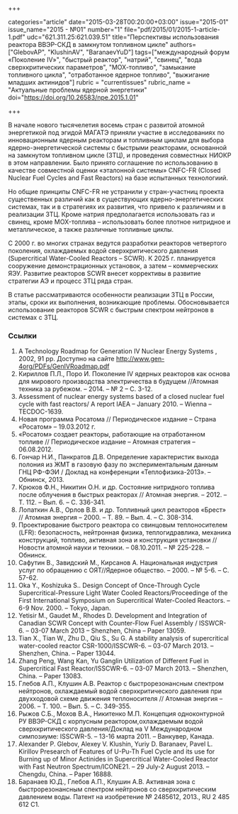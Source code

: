 +++

categories="article"
date="2015-03-28T00:20:00+03:00"
issue="2015-01"
issue_name="2015 - №01"
number="1"
file="pdf/2015/01/2015-1-article-1.pdf"
udc="621.311.25:621.039.51"
title="Перспективы использования реактора ВВЭР-СКД в замкнутом топливном цикле"
authors=["GlebovAP", "KlushinAV", "BaranaevYuD"]
tags=["международный форум «Поколение IV»", "быстрый реактор", "натрий", "свинец", "вода сверхкритических параметров", "МОХ-топливо", "замыкание топливного цикла", "отработанное ядерное топливо", "выжигание младших актинидов"]
rubric = "сurrentissues"
rubric_name = "Актуальные проблемы ядерной энергетики"
doi="https://doi.org/10.26583/npe.2015.1.01"

+++

В начале нового тысячелетия восемь стран с развитой атомной энергетикой под эгидой МАГАТЭ приняли участие в исследованиях по инновационным ядерным реакторам и топливным циклам для выбора ядерно-энергетической системы с быстрыми реакторами, основанной на замкнутом топливном цикле (ЗТЦ), и проведения совместных НИОКР в этом направлении. Было принято соглашение по использованию в качестве совместной оценки «эталонной системы» CNFC-FR (Closed Nuclear Fuel Cycles and Fast Reactors) на базе испытанных технологиий.

Но общие принципы CNFC-FR не устранили у стран-участниц проекта существенных различий как в существующих ядерно-энергетических системах, так и в стратегиях их развития, что привело к различиям и в реализации ЗТЦ. Кроме натрия предполагается использовать газ и свинец, кроме MOX-топлива – использовать более плотное нитридное и металлическое, а также различные топливные циклы.

С 2000 г. во многих странах ведутся разработки реакторов четвертого поколения, охлаждаемых водой сверхкритического давления (Supercritical Water-Cooled Reactors – SCWR). К 2025 г. планируется сооружение демонстрационных установок, а затем – коммерческих ЯЭУ. Развитие реакторов SCWR внесет коррективы в развитие стратегии АЭ и процесс ЗТЦ ряда стран.

В статье рассматриваются особенности реализации ЗТЦ в России, этапы, сроки их выполнения, возникающие проблемы. Обосновывается использование реакторов SCWR с быстрым спектром нейтронов в системах с ЗТЦ.

### Ссылки

1. A Technology Roadmap for Generation IV Nuclear Energy Systems , 2002, 91 pp. Доступно на сайте http://www.gen-4org/PDFs/GenIVRoadmap.pdf
2. Кириллов П.Л., Поро И. Поколение IV ядерных реакторов как основа для мирового производства электричества в будущем //Атомная техника за рубежом. – 2014. – № 2 – С. 3-12.
3. Assessment of nuclear energy systems based of a closed nuclear fuel cycle with fast reactors/ A report IAEA – January 2010. – Wienna – TECDOC-1639.
4. Новая программа Росатома // Периодическое издание – Страна «Росатом» – 19.03.2012 г.
5. «Росатом» создает реакторы, работающие на отработанном топливе // Периодическое издание – Атомная стратегия – 06.08.2012.
6. Гончар Н.И., Панкратов Д.В. Определение характеристик выхода полония из ЖМТ в газовую фазу по экспериментальным данным ГНЦ РФ-ФЭИ / Доклад на конференции «Теплофизика-2013». – Обнинск, 2013.
7. Крюков Ф.Н., Никитин О.Н. и др. Состояние нитридного топлива после облучения в быстрых реакторах // Атомная энергия. – 2012. – Т. 112. – Вып. 6. – С. 336-341.
8. Лопаткин А.В., Орлов В.В. и др. Топливный цикл реакторов «Брест» // Атомная энергия – 2000. – Т. 89. – Вып. 4. – С. 308-314.
9. Проектирование быстрого реактора со свинцовым теплоносителем (LFR): безопасность, нейтронная физика, теплогидравлика, механика конструкций, топливо, активная зона и конструкция установки // Новости атомной науки и техники. – 08.10.2011. – № 225-228. – Обнинск.
10. Сафутин В., Завидский М., Кирсанов А. Национальная индустрия услуг по обращению с ОЯТ//Ядерное общество. – 2000. – № 5-6. – С. 57-62.
11. Oka Y., Koshizuka S.. Design Concept of Once-Through Cycle Supercritical-Pressure Light Water Cooled Reactors/Proceedinge of the First International Symposium on Supercritical Water-Cooled Reactors. – 6-9 Nov. 2000. – Tokyo, Japan.
12. Yetisir M., Gaudet M., Rhodes D. Development and Integration of Canadian SCWR Concept with Counter-Flow Fuel Assembly / ISSWCR-6. – 03-07 March 2013 – Shenzhen, China – Paper 13059.
13. Tian X., Tian W., Zhu D., Qiu S., Su G. A stability analysis of supercritical water-cooled reactor CSR-1000/ISSCWR-6. – 03-07 March 2013. – Shenzhen, China. – Paper 13044.
14. Zhang Peng, Wang Kan, Yu Ganglin Utilization of Different Fuel in Supercritical Fast Reactor/ISSCWR-6. – 03-07 March 2013. – Shenzhen, China. – Paper 13083.
15. Глебов А.П., Клушин А.В. Реактор с быстрорезонансным спектром нейтронов, охлаждаемый водой сверхкритического давления при двухходовой схеме движения теплоносителя // Атомная энергия – 2006. – Т. 100. – Вып. 5. – С. 349-355.
16. Рыжов С.Б., Мохов В.А., Никитенко М.П. Концепция одноконтурной РУ ВВЭР-СКД с корпусным реактором,охлаждаемым водой сверхкритического давления/Доклад на V Международном симпозиуме: ISSCWR-5. – 13-16 марта 2011. – Ванкувер, Канада.
17. Alexander P. Glebov, Alexey V. Klushin, Yuriy D. Baranaev, Pavel L. Kirillov Presearch of Features of U-Pu-Th Fuel Cycle and its use for Burning up of Minor Actinides in Supercritical Water-Cooled Reactor with Fast Neutron Spectrum/ICONE21. – 29 July-2 August 2013. – Chengdu, China. – Paper 16888.
18. Баранаев Ю.Д., Глебов А.П., Клушин А.В. Активная зона с быстрорезонансным спектром нейтронов со сверхкритическим давлением воды. Патент на изобретение № 2485612, 2013., RU 2 485 612 С1.